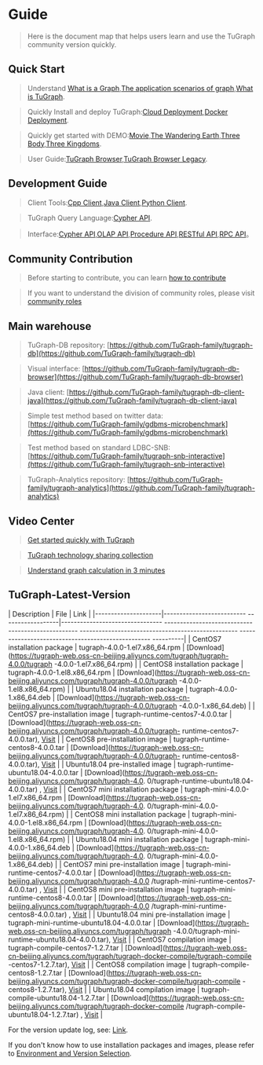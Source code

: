 # Guide

> Here is the document map that helps users learn and use the TuGraph community version quickly.

## Quick Start

> Understand [What is a Graph](./2.introduction/1.what-is-graph.md),[The application scenarios of graph](./2.introduction/7.scenarios.md),[What is TuGraph](./2.introduction/3.what-is-tugraph.md).

> Quickly Install and deploy TuGraph:[Cloud Deployment](./5.developer-manual/1.installation/5.cloud-deployment.md),[Docker Deployment](./5.developer-manual/1.installation/3.docker-deployment.md).

> Quickly get started with DEMO:[Movie](./3.quick-start/2.demo/1.movie.md),[The Wandering Earth](./3.quick-start/2.demo/2.wandering-earth.md),[Three Body](./3.quick-start/2.demo/3.the-three-body.md),[Three Kingdoms](./3.quick-start/2.demo/4.three-kingdoms.md).

> User Guide:[TuGraph Browser](./4.user-guide/1.tugraph-browser.md),[TuGraph Browser Legacy](./4.user-guide/2.tugraph-browser-legacy.md).

## Development Guide

> Client Tools:[Cpp Client](./5.developer-manual/4.client-tools/2.cpp-client.md),[Java Client](./5.developer-manual/4.client-tools/3.java-client.md),[Python Client](./5.developer-manual/4.client-tools/1.python-client.md).

> TuGraph Query Language:[Cypher API](./5.developer-manual/6.interface/1.query/1.cypher.md).

> Interface:[Cypher API](./5.developer-manual/6.interface/1.query/1.cypher.md),[OLAP API](./5.developer-manual/6.interface/2.olap/1.tutorial.md),[Procedure API](5.developer-manual/6.interface/3.procedure/1.procedure.md),[RESTful API](./5.developer-manual/6.interface/4.protocol/1.restful-api.md),[RPC API](./5.developer-manual/6.interface/4.protocol/2.rpc-api.md)。

## Community Contribution

> Before starting to contribute, you can learn [how to contribute](./6.contributor-manual/1.contributing.md)

> If you want to understand the division of community roles, please visit [community roles](./6.contributor-manual/2.community-roles.md)

## Main warehouse

> TuGraph-DB repository: [https://github.com/TuGraph-family/tugraph-db](https://github.com/TuGraph-family/tugraph-db)

> Visual interface: [https://github.com/TuGraph-family/tugraph-db-browser](https://github.com/TuGraph-family/tugraph-db-browser)

> Java client: [https://github.com/TuGraph-family/tugraph-db-client-java](https://github.com/TuGraph-family/tugraph-db-client-java)

> Simple test method based on twitter data: [https://github.com/TuGraph-family/gdbms-microbenchmark](https://github.com/TuGraph-family/gdbms-microbenchmark)

> Test method based on standard LDBC-SNB: [https://github.com/TuGraph-family/tugraph-snb-interactive](https://github.com/TuGraph-family/tugraph-snb-interactive)

> TuGraph-Analytics repository: [https://github.com/TuGraph-family/tugraph-analytics](https://github.com/TuGraph-family/tugraph-analytics)

## Video Center

> [Get started quickly with TuGraph](https://space.bilibili.com/1196053065/channel/seriesdetail?sid=2593741)

> [TuGraph technology sharing collection](https://space.bilibili.com/1196053065/channel/seriesdetail?sid=3009777)

> [Understand graph calculation in 3 minutes](https://www.bilibili.com/video/BV15U4y1r7AW/)

## TuGraph-Latest-Version

| Description | File | Link |
|---------------------|-------------------------- ------------------|-------------------------------- -------------------------------------------------- -------------------------------------------------- -------------------------------------------------- ----------|
| CentOS7 installation package | tugraph-4.0.0-1.el7.x86_64.rpm | [Download](https://tugraph-web.oss-cn-beijing.aliyuncs.com/tugraph/tugraph-4.0.0/tugraph -4.0.0-1.el7.x86_64.rpm) |
| CentOS8 installation package | tugraph-4.0.0-1.el8.x86_64.rpm | [Download](https://tugraph-web.oss-cn-beijing.aliyuncs.com/tugraph/tugraph-4.0.0/tugraph -4.0.0-1.el8.x86_64.rpm) |
| Ubuntu18.04 installation package | tugraph-4.0.0-1.x86_64.deb | [Download](https://tugraph-web.oss-cn-beijing.aliyuncs.com/tugraph/tugraph-4.0.0/tugraph -4.0.0-1.x86_64.deb) |
| CentOS7 pre-installation image | tugraph-runtime-centos7-4.0.0.tar | [Download](https://tugraph-web.oss-cn-beijing.aliyuncs.com/tugraph/tugraph-4.0.0/tugraph- runtime-centos7-4.0.0.tar), [Visit](https://hub.docker.com/r/tugraph/tugraph-runtime-centos7) |
| CentOS8 pre-installation image | tugraph-runtime-centos8-4.0.0.tar | [Download](https://tugraph-web.oss-cn-beijing.aliyuncs.com/tugraph/tugraph-4.0.0/tugraph- runtime-centos8-4.0.0.tar), [Visit](https://hub.docker.com/r/tugraph/tugraph-runtime-centos8) |
| Ubuntu18.04 pre-installed image | tugraph-runtime-ubuntu18.04-4.0.0.tar | [Download](https://tugraph-web.oss-cn-beijing.aliyuncs.com/tugraph/tugraph-4.0. 0/tugraph-runtime-ubuntu18.04-4.0.0.tar) , [Visit](https://hub.docker.com/r/tugraph/tugraph-runtime-ubuntu18.04) |
| CentOS7 mini installation package | tugraph-mini-4.0.0-1.el7.x86_64.rpm | [Download](https://tugraph-web.oss-cn-beijing.aliyuncs.com/tugraph/tugraph-4.0. 0/tugraph-mini-4.0.0-1.el7.x86_64.rpm) |
| CentOS8 mini installation package | tugraph-mini-4.0.0-1.el8.x86_64.rpm | [Download](https://tugraph-web.oss-cn-beijing.aliyuncs.com/tugraph/tugraph-4.0. 0/tugraph-mini-4.0.0-1.el8.x86_64.rpm) |
| Ubuntu18.04 mini installation package | tugraph-mini-4.0.0-1.x86_64.deb | [Download](https://tugraph-web.oss-cn-beijing.aliyuncs.com/tugraph/tugraph-4.0. 0/tugraph-mini-4.0.0-1.x86_64.deb) |
| CentOS7 mini pre-installation image | tugraph-mini-runtime-centos7-4.0.0.tar | [Download](https://tugraph-web.oss-cn-beijing.aliyuncs.com/tugraph/tugraph-4.0.0 /tugraph-mini-runtime-centos7-4.0.0.tar) , [Visit](https://hub.docker.com/r/tugraph/tugraph-mini-runtime-centos7) |
| CentOS8 mini pre-installation image | tugraph-mini-runtime-centos8-4.0.0.tar | [Download](https://tugraph-web.oss-cn-beijing.aliyuncs.com/tugraph/tugraph-4.0.0 /tugraph-mini-runtime-centos8-4.0.0.tar) , [Visit](https://hub.docker.com/r/tugraph/tugraph-mini-runtime-centos8) |
| Ubuntu18.04 mini pre-installation image | tugraph-mini-runtime-ubuntu18.04-4.0.0.tar | [Download](https://tugraph-web.oss-cn-beijing.aliyuncs.com/tugraph/tugraph -4.0.0/tugraph-mini-runtime-ubuntu18.04-4.0.0.tar), [Visit](https://hub.docker.com/r/tugraph/tugraph-mini-runtime-ubuntu18.04) |
| CentOS7 compilation image | tugraph-compile-centos7-1.2.7.tar | [Download](https://tugraph-web.oss-cn-beijing.aliyuncs.com/tugraph/tugraph-docker-compile/tugraph-compile -centos7-1.2.7.tar), [Visit](https://hub.docker.com/r/tugraph/tugraph-compile-centos7) |
| CentOS8 compilation image | tugraph-compile-centos8-1.2.7.tar | [Download](https://tugraph-web.oss-cn-beijing.aliyuncs.com/tugraph/tugraph-docker-compile/tugraph-compile -centos8-1.2.7.tar), [Visit](https://hub.docker.com/r/tugraph/tugraph-compile-centos8) |
| Ubuntu18.04 compilation image | tugraph-compile-ubuntu18.04-1.2.7.tar | [Download](https://tugraph-web.oss-cn-beijing.aliyuncs.com/tugraph/tugraph-docker-compile /tugraph-compile-ubuntu18.04-1.2.7.tar) , [Visit](https://hub.docker.com/r/tugraph/tugraph-compile-ubuntu18.04) |


For the version update log, see: [Link](https://github.com/TuGraph-family/tugraph-db/blob/master/release/CHANGELOG_CN.md).

If you don't know how to use installation packages and images, please refer to [Environment and Version Selection](./7.best-practices/4.selection.md).